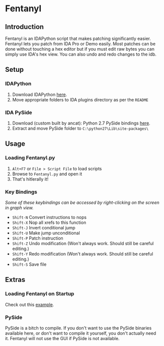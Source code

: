 # Fentanyl

## Introduction

Fentanyl is an IDAPython script that makes patching significantly easier. Fentanyl lets you patch from IDA Pro or Demo easily. Most patches can be done without touching a hex editor but if you must edit raw bytes you can simply use IDA's hex view. You can also undo and redo changes to the idb. 

## Setup

### IDAPython

 1. Download IDAPython [here](https://code.google.com/p/idapython/).
 2. Move appropriate folders to IDA plugins directory as per the `README`

### IDA PySide

 1. Download (custom built by ancat): Python 2.7 PySide bindings [here](https://drive.google.com/file/d/0ByZjdUcZD2dndng4Q1hrYWJiSUE/edit?usp=sharing).
 2. Extract and move PySide folder to `C:\python27\Lib\site-packages\`

## Usage

### Loading Fentanyl.py

1. `Alt+F7` or `File > Script File` to load scripts
2. Browse to `Fentanyl.py` and open it
3. That's hitlerally it!

### Key Bindings

*Some of these keybindings can be accessed by right-clicking on the screen in graph view.*

 * `Shift-N` Convert instructions to nops
 * `Shift-X` Nop all xrefs to this function
 * `Shift-J` Invert conditional jump
 * `Shift-U` Make jump unconditional
 * `Shift-P` Patch instruction
 * `Shift-Z` Undo modification (Won't always work. Should still be careful editing.)
 * `Shift-Y` Redo modification (Won't always work. Should still be careful editing.)
 * `Shift-S` Save file

## Extras

### Loading Fentanyl on Startup

Check out this [example](https://code.google.com/p/idapython/source/browse/trunk/examples/idapythonrc.py).

### PySide

PySide is a bitch to compile. If you don't want to use the PySide binaries available here, or don't want to compile it yourself, you don't actually need it. Fentanyl will not use the GUI if PySide is not available.
